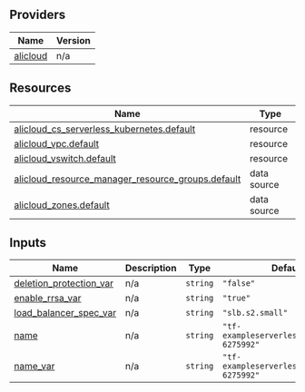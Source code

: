 <!-- BEGIN_TF_DOCS -->
## Providers

| Name | Version |
|------|---------|
| <a name="provider_alicloud"></a> [alicloud](#provider\_alicloud) | n/a |

## Resources

| Name | Type |
|------|------|
| [alicloud_cs_serverless_kubernetes.default](https://registry.terraform.io/providers/hashicorp/alicloud/latest/docs/resources/cs_serverless_kubernetes) | resource |
| [alicloud_vpc.default](https://registry.terraform.io/providers/hashicorp/alicloud/latest/docs/resources/vpc) | resource |
| [alicloud_vswitch.default](https://registry.terraform.io/providers/hashicorp/alicloud/latest/docs/resources/vswitch) | resource |
| [alicloud_resource_manager_resource_groups.default](https://registry.terraform.io/providers/hashicorp/alicloud/latest/docs/data-sources/resource_manager_resource_groups) | data source |
| [alicloud_zones.default](https://registry.terraform.io/providers/hashicorp/alicloud/latest/docs/data-sources/zones) | data source |

## Inputs

| Name | Description | Type | Default | Required |
|------|-------------|------|---------|:--------:|
| <a name="input_deletion_protection_var"></a> [deletion\_protection\_var](#input\_deletion\_protection\_var) | n/a | `string` | `"false"` | no |
| <a name="input_enable_rrsa_var"></a> [enable\_rrsa\_var](#input\_enable\_rrsa\_var) | n/a | `string` | `"true"` | no |
| <a name="input_load_balancer_spec_var"></a> [load\_balancer\_spec\_var](#input\_load\_balancer\_spec\_var) | n/a | `string` | `"slb.s2.small"` | no |
| <a name="input_name"></a> [name](#input\_name) | n/a | `string` | `"tf-exampleserverlesskubernetes-6275992"` | no |
| <a name="input_name_var"></a> [name\_var](#input\_name\_var) | n/a | `string` | `"tf-exampleserverlesskubernetes-6275992"` | no |
<!-- END_TF_DOCS -->    